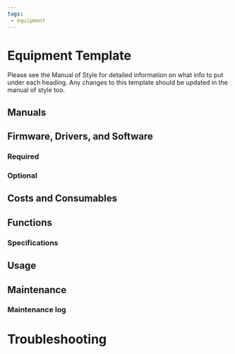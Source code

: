 ```yaml
---
tags:
 - equipment
---
```

# Equipment Template
Please see the Manual of Style for detailed information on what info to put under each heading.
Any changes to this template should be updated in the manual of style too.

## Manuals 

## Firmware, Drivers, and Software

### Required

### Optional

## Costs and Consumables 

## Functions

### Specifications

## Usage

## Maintenance

### Maintenance log
# Troubleshooting
